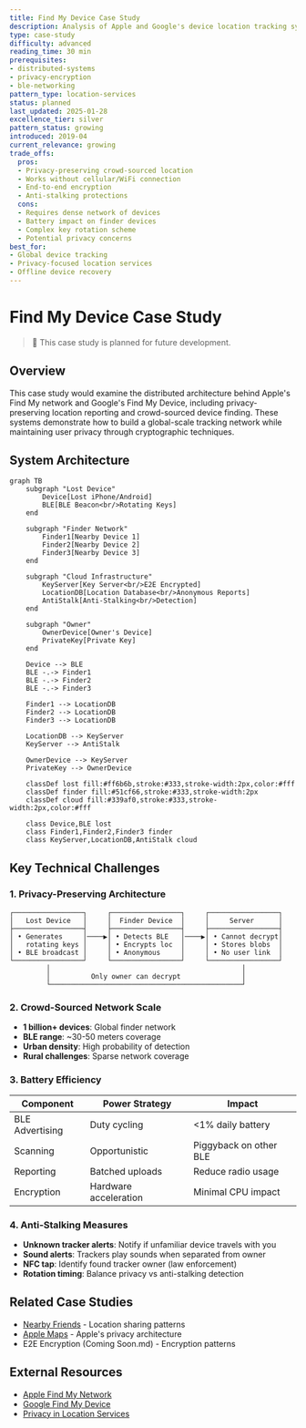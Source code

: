 ```yaml
---
title: Find My Device Case Study
description: Analysis of Apple and Google's device location tracking systems
type: case-study
difficulty: advanced
reading_time: 30 min
prerequisites:
- distributed-systems
- privacy-encryption
- ble-networking
pattern_type: location-services
status: planned
last_updated: 2025-01-28
excellence_tier: silver
pattern_status: growing
introduced: 2019-04
current_relevance: growing
trade_offs:
  pros:
  - Privacy-preserving crowd-sourced location
  - Works without cellular/WiFi connection
  - End-to-end encryption
  - Anti-stalking protections
  cons:
  - Requires dense network of devices
  - Battery impact on finder devices
  - Complex key rotation scheme
  - Potential privacy concerns
best_for:
- Global device tracking
- Privacy-focused location services
- Offline device recovery
---
```


# Find My Device Case Study

> 🚧 This case study is planned for future development.

## Overview
This case study would examine the distributed architecture behind Apple's Find My network and Google's Find My Device, including privacy-preserving location reporting and crowd-sourced device finding. These systems demonstrate how to build a global-scale tracking network while maintaining user privacy through cryptographic techniques.

## System Architecture

```mermaid
graph TB
    subgraph "Lost Device"
        Device[Lost iPhone/Android]
        BLE[BLE Beacon<br/>Rotating Keys]
    end
    
    subgraph "Finder Network"
        Finder1[Nearby Device 1]
        Finder2[Nearby Device 2]
        Finder3[Nearby Device 3]
    end
    
    subgraph "Cloud Infrastructure"
        KeyServer[Key Server<br/>E2E Encrypted]
        LocationDB[Location Database<br/>Anonymous Reports]
        AntiStalk[Anti-Stalking<br/>Detection]
    end
    
    subgraph "Owner"
        OwnerDevice[Owner's Device]
        PrivateKey[Private Key]
    end
    
    Device --> BLE
    BLE -.-> Finder1
    BLE -.-> Finder2
    BLE -.-> Finder3
    
    Finder1 --> LocationDB
    Finder2 --> LocationDB
    Finder3 --> LocationDB
    
    LocationDB --> KeyServer
    KeyServer --> AntiStalk
    
    OwnerDevice --> KeyServer
    PrivateKey --> OwnerDevice
    
    classDef lost fill:#ff6b6b,stroke:#333,stroke-width:2px,color:#fff
    classDef finder fill:#51cf66,stroke:#333,stroke-width:2px
    classDef cloud fill:#339af0,stroke:#333,stroke-width:2px,color:#fff
    
    class Device,BLE lost
    class Finder1,Finder2,Finder3 finder
    class KeyServer,LocationDB,AntiStalk cloud
```

## Key Technical Challenges

### 1. Privacy-Preserving Architecture
```
┌─────────────────┐     ┌─────────────────┐     ┌─────────────────┐
│   Lost Device   │     │  Finder Device  │     │     Server      │
├─────────────────┤     ├─────────────────┤     ├─────────────────┤
│ • Generates     │────▶│ • Detects BLE   │────▶│ • Cannot decrypt│
│   rotating keys │     │ • Encrypts loc  │     │ • Stores blobs  │
│ • BLE broadcast │     │ • Anonymous     │     │ • No user link  │
└─────────────────┘     └─────────────────┘     └─────────────────┘
         │                                               │
         │          Only owner can decrypt               │
         └───────────────────────────────────────────────┘
```

### 2. Crowd-Sourced Network Scale
- **1 billion+ devices**: Global finder network
- **BLE range**: ~30-50 meters coverage
- **Urban density**: High probability of detection
- **Rural challenges**: Sparse network coverage

### 3. Battery Efficiency
| Component | Power Strategy | Impact |
|-----------|---------------|---------|
| BLE Advertising | Duty cycling | <1% daily battery |
| Scanning | Opportunistic | Piggyback on other BLE |
| Reporting | Batched uploads | Reduce radio usage |
| Encryption | Hardware acceleration | Minimal CPU impact |


### 4. Anti-Stalking Measures
- **Unknown tracker alerts**: Notify if unfamiliar device travels with you
- **Sound alerts**: Trackers play sounds when separated from owner
- **NFC tap**: Identify found tracker owner (law enforcement)
- **Rotation timing**: Balance privacy vs anti-stalking detection

## Related Case Studies
- [Nearby Friends](../../../architects-handbook/case-studies/location-services/nearby-friends.md) - Location sharing patterns
- [Apple Maps](../../../architects-handbook/case-studies/location-services/apple-maps.md) - Apple's privacy architecture
- E2E Encryption (Coming Soon.md) - Encryption patterns

## External Resources
- [Apple Find My Network](https://support.apple.com/guide/security/find-my-network-security-sec973b83216/)
- [Google Find My Device](https://blog.google/products/android/find-my-device-network/)
- [Privacy in Location Services](https://www.apple.com/privacy/docs/Location_Services_White_Paper_Nov_2019.pdf)